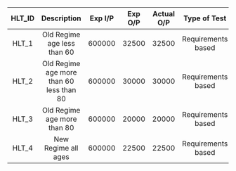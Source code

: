|HLT_ID|Description|Exp I/P|Exp O/P|Actual O/P|Type of Test|
|:--:|:--:|:--:|:--:|:--:|:--:|
|HLT_1|Old Regime age less than 60|600000|32500|32500|Requirements based|
|HLT_2|Old Regime age more than 60 less than 80|600000|30000|30000|Requirements based|
|HLT_3|Old Regime age more than 80|600000|20000|20000|Requirements based|
|HLT_4|New Regime all ages|600000|22500|22500|Requirements based|



